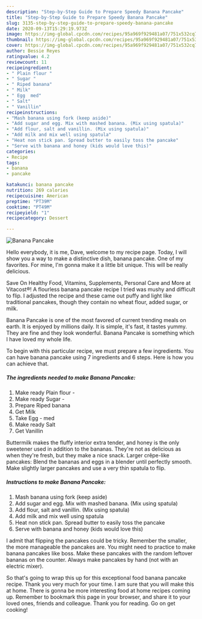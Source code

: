 ```yaml
---
description: "Step-by-Step Guide to Prepare Speedy Banana Pancake"
title: "Step-by-Step Guide to Prepare Speedy Banana Pancake"
slug: 3135-step-by-step-guide-to-prepare-speedy-banana-pancake
date: 2020-09-13T15:29:19.973Z
image: https://img-global.cpcdn.com/recipes/95a969f929481a07/751x532cq70/banana-pancake-recipe-main-photo.jpg
thumbnail: https://img-global.cpcdn.com/recipes/95a969f929481a07/751x532cq70/banana-pancake-recipe-main-photo.jpg
cover: https://img-global.cpcdn.com/recipes/95a969f929481a07/751x532cq70/banana-pancake-recipe-main-photo.jpg
author: Bessie Reyes
ratingvalue: 4.2
reviewcount: 11
recipeingredient:
- " Plain flour "
- " Sugar "
- " Riped banana"
- " Milk"
- " Egg  med"
- " Salt"
- " Vanillin"
recipeinstructions:
- "Mash banana using fork (keep aside)"
- "Add sugar and egg. Mix with mashed banana. (Mix using spatula)"
- "Add flour, salt and vanillin. (Mix using spatula)"
- "Add milk and mix well using spatula"
- "Heat non stick pan. Spread butter to easily toss the pancake"
- "Serve with banana and honey (kids would love this)"
categories:
- Recipe
tags:
- banana
- pancake

katakunci: banana pancake 
nutrition: 269 calories
recipecuisine: American
preptime: "PT39M"
cooktime: "PT49M"
recipeyield: "1"
recipecategory: Dessert

---
```



![Banana Pancake](https://img-global.cpcdn.com/recipes/95a969f929481a07/751x532cq70/banana-pancake-recipe-main-photo.jpg)

Hello everybody, it is me, Dave, welcome to my recipe page. Today, I will show you a way to make a distinctive dish, banana pancake. One of my favorites. For mine, I'm gonna make it a little bit unique. This will be really delicious.

Save On Healthy Food, Vitamins, Supplements, Personal Care and More at Vitacost®! A flourless banana pancake recipe I tried was mushy and difficult to flip. I adjusted the recipe and these came out puffy and light like traditional pancakes, though they contain no wheat flour, added sugar, or milk.

Banana Pancake is one of the most favored of current trending meals on earth. It is enjoyed by millions daily. It is simple, it's fast, it tastes yummy. They are fine and they look wonderful. Banana Pancake is something which I have loved my whole life.


To begin with this particular recipe, we must prepare a few ingredients. You can have banana pancake using 7 ingredients and 6 steps. Here is how you can achieve that.

<!--inarticleads1-->

##### The ingredients needed to make Banana Pancake:

1. Make ready  Plain flour -
1. Make ready  Sugar -
1. Prepare  Riped banana
1. Get  Milk
1. Take  Egg - med
1. Make ready  Salt
1. Get  Vanillin


Buttermilk makes the fluffy interior extra tender, and honey is the only sweetener used in addition to the bananas. They&#39;re not as delicious as when they&#39;re fresh, but they make a nice snack. Larger crêpe-like pancakes: Blend the bananas and eggs in a blender until perfectly smooth. Make slightly larger pancakes and use a very thin spatula to flip. 

<!--inarticleads2-->

##### Instructions to make Banana Pancake:

1. Mash banana using fork (keep aside)
1. Add sugar and egg. Mix with mashed banana. (Mix using spatula)
1. Add flour, salt and vanillin. (Mix using spatula)
1. Add milk and mix well using spatula
1. Heat non stick pan. Spread butter to easily toss the pancake
1. Serve with banana and honey (kids would love this)


I admit that flipping the pancakes could be tricky. Remember the smaller, the more manageable the pancakes are. You might need to practice to make banana pancakes like boss. Make these pancakes with the random leftover bananas on the counter. Always make pancakes by hand (not with an electric mixer). 

So that's going to wrap this up for this exceptional food banana pancake recipe. Thank you very much for your time. I am sure that you will make this at home. There is gonna be more interesting food at home recipes coming up. Remember to bookmark this page in your browser, and share it to your loved ones, friends and colleague. Thank you for reading. Go on get cooking!
